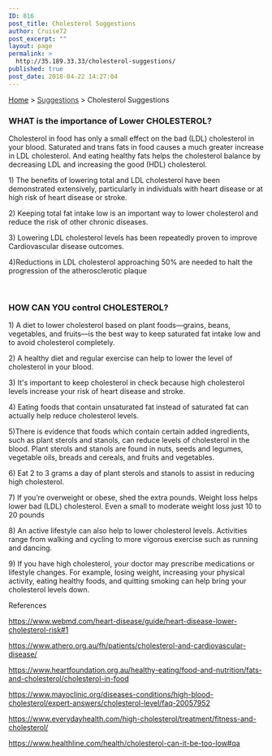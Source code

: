 ```yaml
---
ID: 816
post_title: Cholesterol Suggestions
author: Cruise72
post_excerpt: ""
layout: page
permalink: >
  http://35.189.33.33/cholesterol-suggestions/
published: true
post_date: 2018-04-22 14:27:04
---
```

<p><a href="http://35.189.33.33/">Home</a> &gt; <a style="color: #333333;" href="http://35.189.33.33/suggestions/">Suggestions</a> &gt; Cholesterol Suggestions</p>		
			<h3>WHAT is the importance of Lower CHOLESTEROL?</h3>		
		<p>Cholesterol in food has only a small effect on the bad (LDL) cholesterol in your blood. Saturated and trans fats in food causes a much greater increase in LDL cholesterol. And eating healthy fats helps the cholesterol balance by decreasing LDL and increasing the good (HDL) cholesterol.</p><p>1) The benefits of lowering total and LDL cholesterol have been demonstrated extensively, particularly in individuals with heart disease or at high risk of heart disease or stroke.</p><p>2) Keeping total fat intake low is an important way to lower cholesterol and reduce the risk of other chronic diseases. </p><p>3) Lowering LDL cholesterol levels has been repeatedly proven to improve Cardiovascular disease outcomes. </p><p>4)Reductions in LDL cholesterol approaching 50% are needed to halt the progression of the atherosclerotic plaque</p><p> </p>		
			<h3>HOW CAN YOU control  CHOLESTEROL?</h3>		
		<p>1) A diet to lower cholesterol based on plant foods—grains, beans, vegetables, and fruits—is the best way to keep saturated fat intake low and to avoid cholesterol completely.</p><p>2) A healthy diet and regular exercise can help to lower the level of cholesterol in your blood.</p><p>3) It's important to keep cholesterol in check because high cholesterol levels increase your risk of heart disease and stroke.</p><p>4) Eating foods that contain unsaturated fat instead of saturated fat can actually help reduce cholesterol levels.</p><p>5)There is evidence that foods which contain certain added ingredients, such as plant sterols and stanols, can reduce levels of cholesterol in the blood. Plant sterols and stanols are found in nuts, seeds and legumes, vegetable oils, breads and cereals, and fruits and vegetables. </p><p>6) Eat 2 to 3 grams a day of plant sterols and stanols to assist in reducing high cholesterol. </p><p>7) If you’re overweight or obese, shed the extra pounds. Weight loss helps lower bad (LDL) cholesterol. Even a small to moderate weight loss just 10 to 20 pounds</p><p>8) An active lifestyle can also help to lower cholesterol levels. Activities range from walking and cycling to more vigorous exercise such as running and dancing.</p><p>9) If you have high cholesterol, your doctor may prescribe medications or lifestyle changes. For example, losing weight, increasing your physical activity, eating healthy foods, and quitting smoking can help bring your cholesterol levels down.</p>		
												References  					
					<p><u>https://www.webmd.com/heart-disease/guide/heart-disease-lower-cholesterol-risk#1</u></p><p><u>https://www.athero.org.au/fh/patients/cholesterol-and-cardiovascular-disease/</u></p><p><u>https://www.heartfoundation.org.au/healthy-eating/food-and-nutrition/fats-and-cholesterol/cholesterol-in-food</u></p><p><u>https://www.mayoclinic.org/diseases-conditions/high-blood-cholesterol/expert-answers/cholesterol-level/faq-</u><u style="font-style: inherit; font-weight: inherit;">20057952</u></p><p><u>https://www.everydayhealth.com/high-cholesterol/treatment/fitness-and-cholesterol/</u></p><p><u>https://www.healthline.com/health/cholesterol-can-it-be-too-low#qa</u></p> 